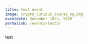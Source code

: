 ```yaml
---
title: test event
image: crypto_curious_course_og.png
eventdate: December 10th, 2020
permalink: /events/test3/
---
```


<p>test</p>